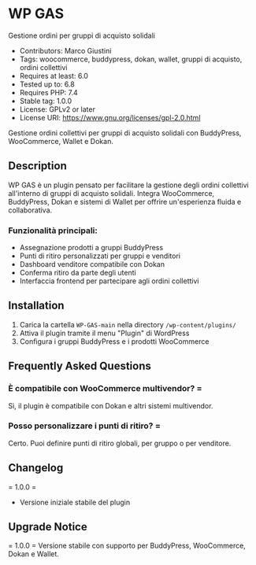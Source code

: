 # WP GAS
Gestione ordini per gruppi di acquisto solidali
- Contributors: Marco Giustini  
- Tags: woocommerce, buddypress, dokan, wallet, gruppi di acquisto, ordini collettivi  
- Requires at least: 6.0  
- Tested up to: 6.8  
- Requires PHP: 7.4  
- Stable tag: 1.0.0  
- License: GPLv2 or later  
- License URI: https://www.gnu.org/licenses/gpl-2.0.html  

Gestione ordini collettivi per gruppi di acquisto solidali con BuddyPress, WooCommerce, Wallet e Dokan.

## Description 

WP GAS è un plugin pensato per facilitare la gestione degli ordini collettivi all'interno di gruppi di acquisto solidali. Integra WooCommerce, BuddyPress, Dokan e sistemi di Wallet per offrire un'esperienza fluida e collaborativa.

### Funzionalità principali:
- Assegnazione prodotti a gruppi BuddyPress
- Punti di ritiro personalizzati per gruppi e venditori
- Dashboard venditore compatibile con Dokan
- Conferma ritiro da parte degli utenti
- Interfaccia frontend per partecipare agli ordini collettivi

## Installation 

1. Carica la cartella `WP-GAS-main` nella directory `/wp-content/plugins/`
2. Attiva il plugin tramite il menu "Plugin" di WordPress
3. Configura i gruppi BuddyPress e i prodotti WooCommerce

## Frequently Asked Questions 

### È compatibile con WooCommerce multivendor? =
Sì, il plugin è compatibile con Dokan e altri sistemi multivendor.

### Posso personalizzare i punti di ritiro? =
Certo. Puoi definire punti di ritiro globali, per gruppo o per venditore.

## Changelog 

= 1.0.0 =
* Versione iniziale stabile del plugin

## Upgrade Notice

= 1.0.0 =
Versione stabile con supporto per BuddyPress, WooCommerce, Dokan e Wallet.
